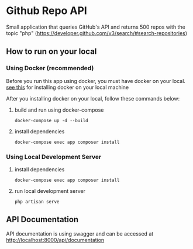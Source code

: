 # Github Repo API

Small application that queries GitHub's API and returns 500 repos with the topic "php" (https://developer.github.com/v3/search/#search-repositories)

## How to run on your local

### Using Docker (recommended)

Before you run this app using docker, you must have docker on your local. [see this](https://www.docker.com/get-started) for installing docker on your local machine

After you installing docker on your local, follow these commands below:

1. build and run using docker-compose
    ```
    docker-compose up -d --build
    ```
1. install dependencies
    ```
    docker-compose exec app composer install
    ```

### Using Local Development Server

1. install dependencies
    ```
    docker-compose exec app composer install
    ```
1. run local development server
    ```
    php artisan serve
    ```

## API Documentation

API documentation is using swagger and can be accessed at [http://localhost:8000/api/documentation](http://localhost:8000/api/documentation)
